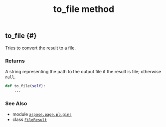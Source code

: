 ﻿---
title: to_file method
second_title: Aspose.Page for Python via .NET API References
description: 
type: docs
weight: 20
url: /python-net/aspose.page.plugins/fileresult/to_file/
is_root: false
---

## to_file {#}

Tries to convert the result to a file.


### Returns 


A string representing the path to the output file if the result is file; otherwise `null`.


```python
def to_file(self):
    ...
```





### See Also
* module [`aspose.page.plugins`](../../)
* class [`FileResult`](/page/python-net/aspose.page.plugins/fileresult)

